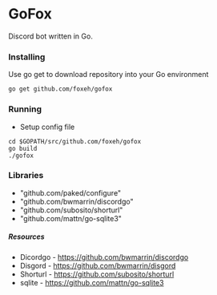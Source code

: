 # GoFox
Discord bot written in Go.

### Installing
Use go get to download repository into your Go environment
```
go get github.com/foxeh/gofox
```

### Running
* Setup config file
```
cd $GOPATH/src/github.com/foxeh/gofox
go build
./gofox
```

### Libraries
* "github.com/paked/configure"
* "github.com/bwmarrin/discordgo"
* "github.com/subosito/shorturl"
* "github.com/mattn/go-sqlite3"

##### Resources
* Dicordgo - https://github.com/bwmarrin/discordgo
* Disgord - https://github.com/bwmarrin/disgord
* Shorturl - https://github.com/subosito/shorturl
* sqlite - https://github.com/mattn/go-sqlite3
